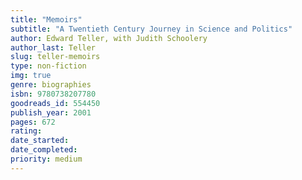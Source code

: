 ```yaml
---
title: "Memoirs"
subtitle: "A Twentieth Century Journey in Science and Politics"
author: Edward Teller, with Judith Schoolery
author_last: Teller
slug: teller-memoirs
type: non-fiction
img: true
genre: biographies
isbn: 9780738207780
goodreads_id: 554450
publish_year: 2001
pages: 672
rating: 
date_started:
date_completed:
priority: medium
---
```

